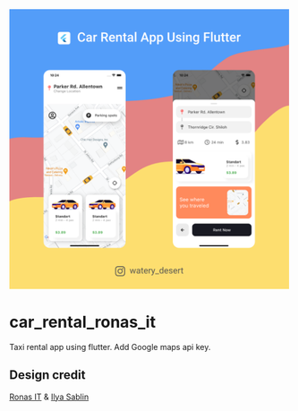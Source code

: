 <img src="assets/car_rental.png"  width="500"/>


# car_rental_ronas_it

Taxi rental app using flutter. Add Google maps api key.





## Design credit

[Ronas IT](https://dribbble.com/shots/14028450-Car-Rental-App-Design-Concept/attachments/5645274?mode=media) & [Ilya Sablin](https://dribbble.com/shots/14416016-Car-Rental-Mobile-App-Design-Concept)








